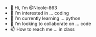- 👋 Hi, I’m @Nicole-863
- 👀 I’m interested in ... coding
- 🌱 I’m currently learning ... python
- 💞️ I’m looking to collaborate on ... code
- 📫 How to reach me ... in class

<!---
Nicole-863/Nicole-863 is a ✨ special ✨ repository because its `README.md` (this file) appears on your GitHub profile.
You can click the Preview link to take a look at your changes.
--->
